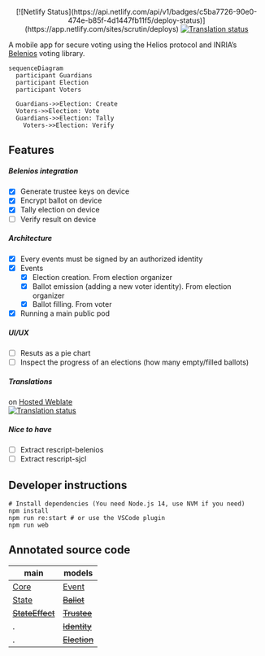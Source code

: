 <p align="center">
[![Netlify Status](https://api.netlify.com/api/v1/badges/c5ba7726-90e0-474e-b85f-4d1447fb11f5/deploy-status)](https://app.netlify.com/sites/scrutin/deploys)
<a href="https://hosted.weblate.org/engage/scrutin/">
<img src="https://hosted.weblate.org/widgets/scrutin/-/app/svg-badge.svg" alt="Translation status" />
</a>
</p>

A mobile app for secure voting using the Helios protocol and INRIA’s [Belenios](https://www.belenios.org) voting library.

```mermaid
sequenceDiagram
  participant Guardians
  participant Election
  participant Voters

  Guardians->>Election: Create
  Voters->>Election: Vote
  Guardians->>Election: Tally
	Voters->>Election: Verify
```

## Features

##### Belenios integration

- [x] Generate trustee keys on device
- [x] Encrypt ballot on device
- [x] Tally election on device
- [ ] Verify result on device

##### Architecture

- [x] Every events must be signed by an authorized identity
- [x] Events
	- [x] Election creation. From election organizer
	- [x] Ballot emission (adding a new voter identity). From election organizer
	- [x] Ballot filling. From voter
- [X] Running a main public pod

##### UI/UX

- [ ] Resuts as a pie chart
- [ ] Inspect the progress of an elections (how many empty/filled ballots)

##### Translations
on [Hosted Weblate](https://hosted.weblate.org/engage/scrutin/) \
<a href="https://hosted.weblate.org/engage/scrutin/">
<img src="https://hosted.weblate.org/widgets/scrutin/-/app/multi-auto.svg" alt="Translation status" />
</a>

##### Nice to have

- [ ] Extract rescript-belenios
- [ ] Extract rescript-sjcl

## Developer instructions

```
# Install dependencies (You need Node.js 14, use NVM if you need)
npm install
npm run re:start # or use the VSCode plugin
npm run web
```

## Annotated source code

main | models
-----|-------
[Core](https://scrutin-app.github.io/scrutin/src/Core.html) | [Event](https://scrutin-app.github.io/scrutin/src/model/Event_.html)
[State](https://scrutin-app.github.io/scrutin/src/State.html) | ~~[Ballot](https://scrutin-app.github.io/scrutin/src/model/Ballot.html)~~
~~[StateEffect](https://scrutin-app.github.io/scrutin/src/StateEffect.html)~~ | ~~[Trustee](https://scrutin-app.github.io/scrutin/src/model/Trustee.html)~~
. | ~~[Identity](https://scrutin-app.github.io/scrutin/src/model/Identity.html)~~
. | ~~[Election](https://scrutin-app.github.io/scrutin/src/model/Election.html)~~


<!--
## Release
[Web demo](https://demo.scrutin.app)
[Android APK](https://expo.dev/accounts/mlalisse/projects/scrutin/builds/e6bd66f5-ce96-4dac-b874-ab2c0a1f3b1b)
-->
